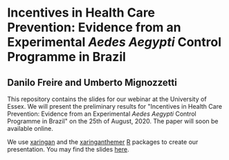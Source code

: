 # Incentives in Health Care Prevention: Evidence from an Experimental *Aedes Aegypti* Control Programme in Brazil

## Danilo Freire and Umberto Mignozzetti

This repository contains the slides for our webinar at the University of Essex. We will present the preliminary results for "Incentives in Health Care Prevention: Evidence from an Experimental *Aedes Aegypti* Control Programme in Brazil" on the 25th of August, 2020. The paper will soon be available online. 

We use [xaringan](https://github.com/yihui/xaringan) and the [xaringanthemer](https://github.com/gadenbuie/xaringanthemer) [R](https://www.r-project.org) packages to create our presentation. You may find the slides [here](http://danilofreire.github.io/gsan-essex-2020/aedes-rct.html).

